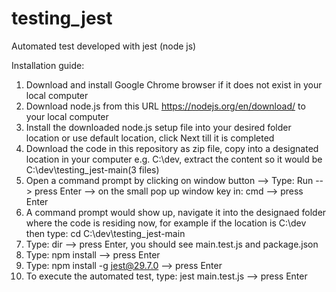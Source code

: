 # testing_jest
Automated test developed with jest (node js)

Installation guide:
1. Download and install Google Chrome browser if it does not exist in your local computer
2. Download node.js from this URL https://nodejs.org/en/download/ to your local computer
3. Install the downloaded node.js setup file into your desired folder location or use default location, click Next till it is completed
4. Download the code in this repository as zip file, copy into a designated location in your computer e.g. C:\dev, extract the content so it would be C:\dev\testing_jest-main\(3 files)
5. Open a command prompt by clicking on window button --> Type: Run --> press Enter --> on the small pop up window key in: cmd --> press Enter
6. A command prompt would show up, navigate it into the designaed folder where the code is residing now, for example if the location is C:\dev then type: cd C:\dev\testing_jest-main
7. Type: dir --> press Enter, you should see main.test.js and package.json
8. Type: npm install --> press Enter
9. Type: npm install -g jest@29.7.0 --> press Enter
10. To execute the automated test, type: jest main.test.js --> press Enter
